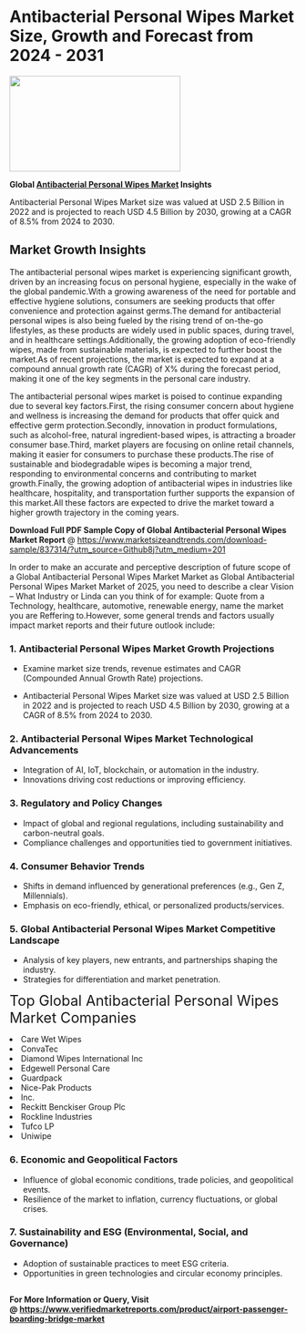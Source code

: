 <H1>Antibacterial Personal Wipes Market Size, Growth and Forecast from 2024 - 2031</H1><img class="aligncenter size-medium wp-image-584254" src="https://thirdeyenews.in/wp-content/uploads/2024/09/Global-Market-Research-300x168.jpeg" alt="" width="300" height="168" /><p><strong>Global&nbsp;<a href="https://www.marketsizeandtrends.com/download-sample/837314/?utm_source=Github8j?utm_medium=201">Antibacterial Personal Wipes Market</a> Insights</strong></p><p>Antibacterial Personal Wipes Market size was valued at USD 2.5 Billion in 2022 and is projected to reach USD 4.5 Billion by 2030, growing at a CAGR of 8.5% from 2024 to 2030.</p><p><h2>Market Growth Insights</h2> <p>The antibacterial personal wipes market is experiencing significant growth, driven by an increasing focus on personal hygiene, especially in the wake of the global pandemic.With a growing awareness of the need for portable and effective hygiene solutions, consumers are seeking products that offer convenience and protection against germs.The demand for antibacterial personal wipes is also being fueled by the rising trend of on-the-go lifestyles, as these products are widely used in public spaces, during travel, and in healthcare settings.Additionally, the growing adoption of eco-friendly wipes, made from sustainable materials, is expected to further boost the market.As of recent projections, the market is expected to expand at a compound annual growth rate (CAGR) of X% during the forecast period, making it one of the key segments in the personal care industry.</p> <p>The antibacterial personal wipes market is poised to continue expanding due to several key factors.First, the rising consumer concern about hygiene and wellness is increasing the demand for products that offer quick and effective germ protection.Secondly, innovation in product formulations, such as alcohol-free, natural ingredient-based wipes, is attracting a broader consumer base.Third, market players are focusing on online retail channels, making it easier for consumers to purchase these products.The rise of sustainable and biodegradable wipes is becoming a major trend, responding to environmental concerns and contributing to market growth.Finally, the growing adoption of antibacterial wipes in industries like healthcare, hospitality, and transportation further supports the expansion of this market.All these factors are expected to drive the market toward a higher growth trajectory in the coming years.<p><span class=""><strong>Download Full PDF Sample Copy of Global Antibacterial Personal Wipes Market Report</strong> @ <a href="https://www.marketsizeandtrends.com/download-sample/837314/?utm_source=Github8j?utm_medium=201" target="_blank">https://www.marketsizeandtrends.com/download-sample/837314/?utm_source=Github8j?utm_medium=201</a></span></p><p>In order to make an accurate and perceptive description of future scope of a Global&nbsp;Antibacterial Personal Wipes Market Market as Global&nbsp;Antibacterial Personal Wipes Market Market of 2025, you need to describe a clear Vision &ndash; What Industry or Linda can you think of for example: Quote from a Technology, healthcare, automotive, renewable energy, name the market you are Reffering to.However, some general trends and factors usually impact market reports and their future outlook include:</p><h3>1.&nbsp;<strong>Antibacterial Personal Wipes Market Growth Projections</strong></h3><ul><li>Examine market size trends, revenue estimates and CAGR (Compounded Annual Growth Rate) projections.</li><li><p>Antibacterial Personal Wipes Market size was valued at USD 2.5 Billion in 2022 and is projected to reach USD 4.5 Billion by 2030, growing at a CAGR of 8.5% from 2024 to 2030.</p></li></ul><h3>2.&nbsp;<strong>Antibacterial Personal Wipes Market Technological Advancements</strong></h3><ul><li>Integration of AI, IoT, blockchain, or automation in the industry.</li><li>Innovations driving cost reductions or improving efficiency.</li></ul><h3>3.&nbsp;<strong>Regulatory and Policy Changes</strong></h3><ul><li>Impact of global and regional regulations, including sustainability and carbon-neutral goals.</li><li>Compliance challenges and opportunities tied to government initiatives.</li></ul><h3>4.&nbsp;<strong>Consumer Behavior Trends</strong></h3><ul><li>Shifts in demand influenced by generational preferences (e.g., Gen Z, Millennials).</li><li>Emphasis on eco-friendly, ethical, or personalized products/services.</li></ul><h3>5.&nbsp;<strong>Global Antibacterial Personal Wipes Market Competitive Landscape</strong></h3><ul><li>Analysis of key players, new entrants, and partnerships shaping the industry.</li><li>Strategies for differentiation and market penetration.</li></ul><p data-pm-slice="1 1 []"><span style="color: inherit; font-family: inherit; font-size: 25px;">Top Global Antibacterial Personal Wipes Market Companies</span></p><div class="" data-test-id=""><p><li>Care Wet Wipes</li><li> ConvaTec</li><li> Diamond Wipes International Inc</li><li> Edgewell Personal Care</li><li> Guardpack</li><li> Nice-Pak Products</li><li> Inc.</li><li> Reckitt Benckiser Group Plc</li><li> Rockline Industries</li><li> Tufco LP</li><li> Uniwipe</li></p></div><h3>6.&nbsp;<strong>Economic and Geopolitical Factors</strong></h3><ul><li>Influence of global economic conditions, trade policies, and geopolitical events.</li><li>Resilience of the market to inflation, currency fluctuations, or global crises.</li></ul><h3>7.&nbsp;<strong>Sustainability and ESG (Environmental, Social, and Governance)</strong></h3><ul><li>Adoption of sustainable practices to meet ESG criteria.</li><li>Opportunities in green technologies and circular economy principles.</li></ul><h2><strong style="font-size: 14px;">For More Information or Query, Visit @&nbsp;</strong><a style="background-color: #ffffff; font-size: 14px;" href="https://www.marketsizeandtrends.com/report/antibacterial-personal-wipes-market/" target="_blank">https://www.verifiedmarketreports.com/product/airport-passenger-boarding-bridge-market</a></h2>